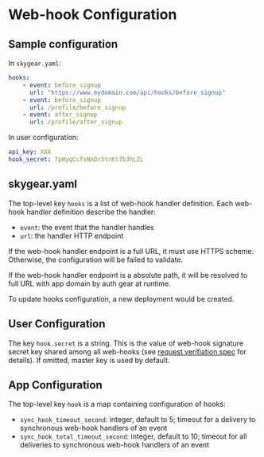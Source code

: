 # Web-hook Configuration

## Sample configuration
In `skygear.yaml`:
```yaml
hooks:
    - event: before_signup
      url: "https://www.mydomain.com/api/hooks/before_signup"
    - event: before_signup
      url: /profile/before_signup
    - event: after_signup
      url: /profile/after_signup
```

In user configuration:
```yaml
api_key: XXX
hook_secret: 7pWyqCcfsNnDr5trKt7bJhLZL
```

## skygear.yaml
The top-level key `hooks` is a list of web-hook handler definition.
Each web-hook handler definition describe the handler:
- `event`: the event that the handler handles
- `url`: the handler HTTP endpoint

If the web-hook handler endpoint is a full URL, it must use HTTPS scheme.
Otherwise, the configuration will be failed to validate.

If the web-hook handler endpoint is a absolute path, it will be resolved to full
URL with app domain by auth gear at runtime.

To update hooks configuration, a new deployment would be created.

## User Configuration
The key `hook.secret` is a string. This is the value of web-hook
signature secret key shared among all web-hooks (see
[request verifiation spec](../300-request-verification/request-verification.md)
for details). If omitted, master key is used by default.

## App Configuration
The top-level key `hook` is a map containing configuration of hooks:
- `sync_hook_timeout_second`: integer, default to 5; timeout for a delivery to
                              synchronous web-hook handlers of an event
- `sync_hook_total_timeout_second`: integer, default to 10; timeout for all
                                    deliveries to synchronous web-hook handlers
                                    of an event
